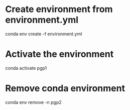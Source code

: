 # Create environment from environment.yml
conda env create -f environment.yml   

# Activate the environment
conda activate pgp1

# Remove conda environment
conda env remove -n pgp2